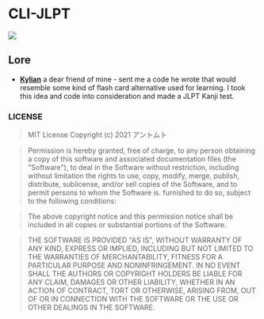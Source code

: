 # CLI-JLPT
![](https://user-images.githubusercontent.com/56132390/113479813-6b855100-9491-11eb-8584-abb6ab09958d.png)

## Lore
- [**Kylian**](https://github.com/kylian-tm) a dear friend of mine - sent me a code he wrote that would resemble some kind of flash card alternative used for learning. I took this idea and code into consideration and made a JLPT Kanji test.

### LICENSE
> MIT License
> Copyright (c) 2021 アントムト

> Permission is hereby granted, free of charge, to any person obtaining a copy of this software and associated documentation files (the "Software"), to deal in the Software without restriction, including without limitation the rights to use, copy, modify, merge, publish, distribute, sublicense, and/or sell copies of the Software, and to permit persons to whom the Software is. furnished to do so, subject to the following conditions:

> The above copyright notice and this permission notice shall be included in all copies or substantial portions of the Software.

> THE SOFTWARE IS PROVIDED "AS IS", WITHOUT WARRANTY OF ANY KIND, EXPRESS OR IMPLIED, INCLUDING BUT NOT LIMITED TO THE WARRANTIES OF MERCHANTABILITY, FITNESS FOR A PARTICULAR PURPOSE AND NONINFRINGEMENT. IN NO EVENT SHALL THE AUTHORS OR COPYRIGHT HOLDERS BE LIABLE FOR ANY CLAIM, DAMAGES OR OTHER LIABILITY, WHETHER IN AN ACTION OF CONTRACT, TORT OR OTHERWISE, ARISING FROM, OUT OF OR IN CONNECTION WITH THE SOFTWARE OR THE USE OR OTHER DEALINGS IN THE SOFTWARE.
